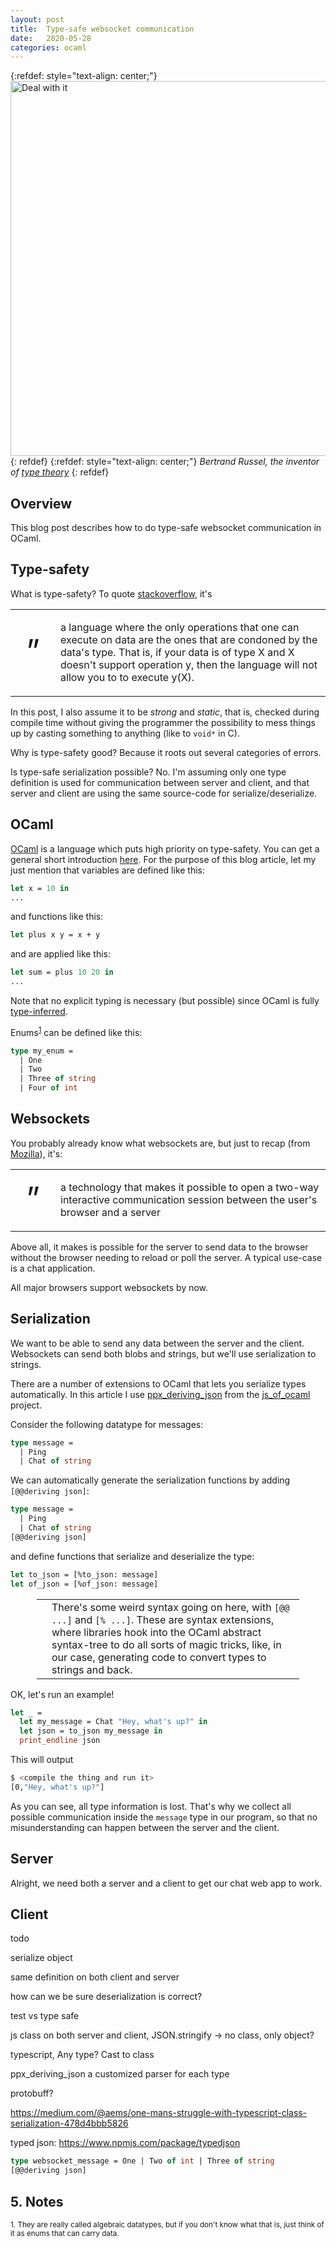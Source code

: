 ```yaml
---
layout: post
title:  Type-safe websocket communication
date:   2020-05-28
categories: ocaml
---
```


{:refdef: style="text-align: center;"}
<img src="{{ site.url }}/assets/img/russell3.jpg" alt="Deal with it" height="600px"/>
{: refdef}
{:refdef: style="text-align: center;"}
*Bertrand Russel, the inventor of [type theory](https://plato.stanford.edu/entries/type-theory/)*
{: refdef}

## Overview

This blog post describes how to do type-safe websocket communication in OCaml.

## Type-safety

What is type-safety? To quote [stackoverflow](https://stackoverflow.com/a/25157350/2138090), it's

<table class="border">
  <tr>
  <td style="font-size: 50px; border: none;">”</td>
  <td style="border: none;"><p class="blockquote">a language where the only operations that one can execute on data are the ones that are condoned by the data's type. That is, if your data is of type X and X doesn't support operation y, then the language will not allow you to to execute y(X).</p></td>
  </tr>
</table>

In this post, I also assume it to be *strong* and *static*, that is, checked during compile time without giving the programmer the possibility to mess things up by casting something to anything (like to `void*` in C).

Why is type-safety good? Because it roots out several categories of errors.

Is type-safe serialization possible? No. I'm assuming only one type definition is used for communication between server and client, and that server and client are using the same source-code for serialize/deserialize.

## OCaml

[OCaml](https://en.wikipedia.org/wiki/OCaml) is a language which puts high priority on type-safety. You can get a general short introduction [here](https://ocaml.org/learn/tutorials/). For the purpose of this blog article, let my just mention that variables are defined like this:

```ocaml
let x = 10 in
...
```

and functions like this:

```ocaml
let plus x y = x + y
```

and are applied like this:

```ocaml
let sum = plus 10 20 in
...
```

Note that no explicit typing is necessary (but possible) since OCaml is fully [type-inferred](https://en.wikipedia.org/wiki/Type_inference).

Enums<sup><a href="#note1">1</a></sup> can be defined like this:

```ocaml
type my_enum =
  | One
  | Two
  | Three of string
  | Four of int
```

## Websockets

You probably already know what websockets are, but just to recap (from [Mozilla](https://developer.mozilla.org/en-US/docs/Web/API/WebSockets_API)), it's:

<table class="border">
  <tr>
  <td style="font-size: 50px; border: none;">”</td>
  <td style="border: none;"><p class="blockquote">a technology that makes it possible to open a two-way interactive communication session between the user's browser and a server</p></td>
  </tr>
</table>

Above all, it makes is possible for the server to send data to the browser without the browser needing to reload or poll the server. A typical use-case is a chat application.

All major browsers support websockets by now.

## Serialization

We want to be able to send any data between the server and the client. Websockets can send both blobs and strings, but we'll use serialization to strings.

There are a number of extensions to OCaml that lets you serialize types automatically. In this article I use [ppx\_deriving\_json](https://ocsigen.org/js_of_ocaml/3.6.0/manual/ppx-deriving) from the [js\_of\_ocaml](https://ocsigen.org/js_of_ocaml/3.6.0/manual/overview) project.

Consider the following datatype for messages:

```ocaml
type message =
  | Ping
  | Chat of string
```

We can automatically generate the serialization functions by adding `[@@deriving json]`:

```ocaml
type message =
  | Ping
  | Chat of string
[@@deriving json]
```

and define functions that serialize and deserialize the type:

```ocaml
let to_json = [%to_json: message]
let of_json = [%of_json: message]
```

<div style='margin: 1em 3em;'>
  <table>
  <tr>
  <td style="border: none;"><span class='fa fa-icon fa-info-circle fa-2x'></span></td>
  <td style="border: none;">There's some weird syntax going on here, with <code>[@@ ...]</code> and <code>[% ...]</code>. These are syntax extensions, where libraries hook into the OCaml abstract syntax-tree to do all sorts of magic tricks, like, in our case, generating code to convert types to strings and back.</td>
  </tr>
  </table>
</div>

OK, let's run an example!

```ocaml
let _ =
  let my_message = Chat "Hey, what's up?" in
  let json = to_json my_message in
  print_endline json
```

This will output

```bash
$ <compile the thing and run it>
[0,"Hey, what's up?"]
```

As you can see, all type information is lost. That's why we collect all possible communication inside the `message` type in our program, so that no misunderstanding can happen between the server and the client.

## Server

Alright, we need both a server and a client to get our chat web app to work.

## Client

todo

serialize object

same definition on both client and server

how can we be sure deserialization is correct?

test vs type safe

js class on both server and client, JSON.stringify -> no class, only object?

typescript, Any type? Cast to class

ppx\_deriving\_json a customized parser for each type

protobuff?

https://medium.com/@aems/one-mans-struggle-with-typescript-class-serialization-478d4bbb5826

typed json: https://www.npmjs.com/package/typedjson

```ocaml
type websocket_message = One | Two of int | Three of string
[@@deriving json]
```

## 5. Notes

<sup id='note1'>1. They are really called algebraic datatypes, but if you don't know what that is, just think of it as enums that can carry data.</sup>
